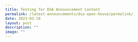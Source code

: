 ```yaml
---
title: Testing for DSA Announcement Content
permalink: /latest-announcements/dsa-open-house/permalink/
date: 2023-03-18
layout: post
description: ""
image: ""
---
```

